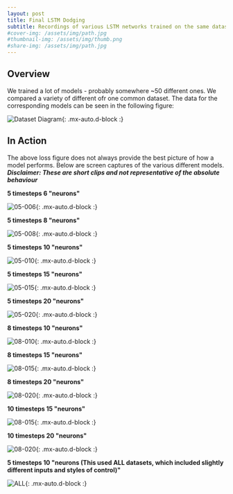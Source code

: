 ```yaml
---
layout: post
title: Final LSTM Dodging
subtitle: Recordings of various LSTM networks trained on the same datasets
#cover-img: /assets/img/path.jpg
#thumbnail-img: /assets/img/thumb.png
#share-img: /assets/img/path.jpg
---
```


## Overview
We trained a lot of models - probably somewhere ~50 different ones. We compared a variety of different ofr one common dataset. 
The data for the corresponding models can be seen in the following figure:

![Dataset Diagram](/ml_comprobofinal/img/LSTM_testing.svg){: .mx-auto.d-block :}

## In Action
The above loss figure does not always provide the best picture of how a model performs. Below are screen captures of the various different models.
***__Disclaimer: These are short clips and not representative of the absolute behaviour__***


__5 timesteps 6 "neurons"__

![05-006](/ml_comprobofinal/img/LSTM_05-006.gif){: .mx-auto.d-block :}

__5 timesteps 8 "neurons"__

![05-008](/ml_comprobofinal/img/LSTM_05-008.gif){: .mx-auto.d-block :}

__5 timesteps 10 "neurons"__

![05-010](/ml_comprobofinal/img/LSTM_05-010.gif){: .mx-auto.d-block :}

__5 timesteps 15 "neurons"__

![05-015](/ml_comprobofinal/img/LSTM_05_015.gif){: .mx-auto.d-block :}

__5 timesteps 20 "neurons"__

![05-020](/ml_comprobofinal/img/LSTM_05-020.gif){: .mx-auto.d-block :}

__8 timesteps 10 "neurons"__

![08-010](/ml_comprobofinal/img/LSTM_08-010_NICE.gif){: .mx-auto.d-block :}

__8 timesteps 15 "neurons"__

![08-015](/ml_comprobofinal/img/LSTM_08-16.gif){: .mx-auto.d-block :}

__8 timesteps 20 "neurons"__

![08-020](/ml_comprobofinal/img/LSTM_08-020.gif){: .mx-auto.d-block :}

__10 timesteps 15 "neurons"__

![08-015](/ml_comprobofinal/img/LSTM_010-015.gif){: .mx-auto.d-block :}

__10 timesteps 20 "neurons"__

![08-020](/ml_comprobofinal/img/LSTM_010-020.gif){: .mx-auto.d-block :}


__5 timesteps 10 "neurons (This used ALL datasets, which included slightly different inputs and styles of control)"__

![ALL](/ml_comprobofinal/img/LSTM_ALL_05-010.gif){: .mx-auto.d-block :}
